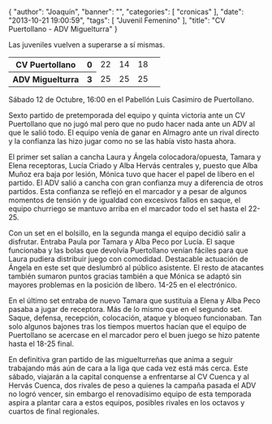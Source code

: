 {
  "author": "Joaquín", 
  "banner": "", 
  "categories": [
    "cronicas"
  ], 
  "date": "2013-10-21 19:00:59", 
  "tags": [
    "Juvenil Femenino"
  ], 
  "title": "CV Puertollano - ADV Miguelturra"
}

Las juveniles vuelven a superarse a sí mismas.

<table>
  <tr>
	<th>CV Puertollano</th><th>0</th>
	<td>22</td><td>14</td><td>18</td><td></td>
  </tr>
  <tr>
	<th>ADV Miguelturra</th><th>3</th>
	<td>25</td><td>25</td><td>25</td><td></td>
  </tr>
</table>

Sábado 12 de Octubre, 16:00 en el Pabellón Luis Casimiro de Puertollano.

Sexto partido de pretemporada del equipo y quinta victoria ante un CV Puertollano que no jugó mal pero que no pudo hacer nada ante un ADV al que le salió todo. El equipo venía de ganar en Almagro ante un rival directo y la confianza las hizo jugar como no se las había visto hasta ahora.

El primer set salían a cancha Laura y Ángela colocadora/opuesta, Tamara y Elena receptoras, Lucía Criado y Alba Hervás centrales y, puesto que Alba Muñoz era baja por lesión, Mónica tuvo que hacer el papel de líbero en el partido. El ADV salió a cancha con gran confianza muy a diferencia de otros partidos. Esta confianza se reflejó en el marcador y a pesar de algunos momentos de tensión y de igualdad con excesivos fallos en saque, el equipo churriego se mantuvo arriba en el marcador todo el set hasta el 22-25.

Con un set en el bolsillo, en la segunda manga el equipo decidió salir a disfrutar. Entraba Paula por Tamara y Alba Peco por Lucía. El saque funcionaba y las bolas que devolvía Puertollano venían fáciles para que Laura pudiera distribuir juego con comodidad. Destacable actuación de Ángela en este set que deslumbró al público asistente. El resto de atacantes también sumaron puntos gracias también a que Mónica se adaptó sin mayores problemas en la posición de líbero. 14-25 en el electrónico.

En el último set entraba de nuevo Tamara que sustituía a Elena y Alba Peco pasaba a jugar de receptora. Más de lo mismo que en el segundo set. Saque, defensa, recepción, colocación, ataque y bloqueo funcionaban. Tan solo algunos bajones tras los tiempos muertos hacían que el equipo de Puertollano se acercase en el marcador pero el buen juego se hizo patente hasta el 18-25 final.

En definitiva gran partido de las miguelturreñas que anima a seguir trabajando más aún de cara a la liga que cada vez está más cerca. Este sábado, viajarán a la capital conquense a enfrentarse al CV Cuenca y al Hervás Cuenca, dos rivales de peso a quienes la campaña pasada el ADV no logró vencer, sin embargo el renovadísimo equipo de esta temporada aspira a plantar cara a estos equipos, posibles rivales en los octavos y cuartos de final regionales.

